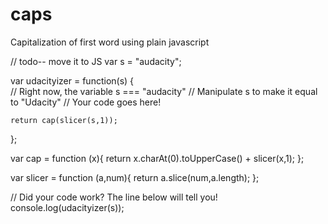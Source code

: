 # caps
Capitalization of first word using plain javascript

// todo-- move it to JS
var s = "audacity";

var udacityizer = function(s) {  
    // Right now, the variable s === "audacity"
    // Manipulate s to make it equal to "Udacity"
    // Your code goes here!
   
    return cap(slicer(s,1)); 
};

var cap = function (x){
 return x.charAt(0).toUpperCase() + slicer(x,1); 
};

var slicer = function (a,num){
    return a.slice(num,a.length);
};

// Did your code work? The line below will tell you!
console.log(udacityizer(s));
